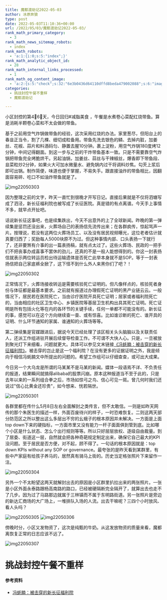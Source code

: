 ```yaml
---
title: 魔都渡劫记2022-05-03
author: 冰原奔狼
type: post
date: 2022-05-03T11:10:36+00:00
url: /2022/05/03/魔都渡劫记2022-05-03/
rank_math_primary_category:
  - 3
rank_math_news_sitemap_robots:
  - index
rank_math_robots:
  - 'a:1:{i:0;s:5:"index";}'
rank_math_analytic_object_id:
  - 28
rank_math_internal_links_processed:
  - 1
rank_math_og_content_image:
  - 'a:2:{s:5:"check";s:32:"6e3b0436d64110dffd8beda479002088";s:6:"images";a:0:{}}'
categories:
  - 挑战封控午餐不重样
  - 魔都渡劫记

---
```

小区封控的第4⃣️6⃣️天，今日回归#减脂美食 ，午餐是水煮卷心菜配红烧带鱼。算是消耗半颗卷心菜和不太会做的带鱼。

基于之前用空气炸锅做带鱼的经验，这次采用红烧的办法。家里葱尽，但阳台上的春韭正当令，割了几棵、细切成粒备用。带鱼先洗去银色的鳞、去掉内脏，加姜丝、花椒、蒜片和料酒码匀、静置去腥10分钟。裹上淀粉，用空气炸锅180度烤12分钟，中间记得翻面。到这一步与之前的干炸带鱼基本一致。只是不需要靠空气炸锅把带鱼完全烤脆烘干。另起油锅，加姜丝、蒜丝与干辣椒丝，爆香即下带鱼段、韭菜粒炒2分钟，如果火大可加水微量水、避免锅内过干将调料炒焦。勾芡上浆后即可出锅。制作简便，味道也便于掌握，不易失手。跟直接油炸的带鱼相比，因翻面容易碎、吃口不如油炸带鱼就是了。

<img decoding="async" src="https://i0.wp.com/s2.loli.net/2022/05/03/uoMQJ1RWehkcdT5.jpg?w=640&#038;ssl=1" alt="img22050303" data-recalc-dims="1" />

因为整理之前的文字，昨天一直忙到很晚才开写日记。直接后果就是不仅将泗塘写成了泗泾，新长征福利院也被写成了长征医院。真是错的有点离谱。今天手上事情不多，就早点开扯吧。

话说新长征这事吧，也是续集跌出，今天不出意外的上了全球新闻。昨晚的第一弹续集是惩罚还没出来，火葬场自己的表扬信先流传出来；在各群疯传，惊起骂声一片。按理说，若没有这两位火葬场员工、以及没有居民视频曝光，这位老者估计就真要归西了；奖励每人5000块原不为过。但这种事情内部、口头表扬一下就行了，还非要煞有介事的出一篇表扬稿，就有点太过了。这些火葬场、民政的一把手们不把丧事办成喜事不罢休的劲儿，还真的不是一般人能想得到的。你这一封表扬信就表示两位转运员检出待运输遗体是否死亡此举本身就不是SOP。等于一封表扬信把自己家底裤全掀了，这下怪不到什么外人来黑你们了吧？！

<img decoding="async" src="https://i0.wp.com/s2.loli.net/2022/05/03/7izHLtwlvneYk5f.jpg?w=640&#038;ssl=1" alt="img22050302" data-recalc-dims="1" />

正常情况下，火葬场接收转运是需要核验死亡证明的。但凡像样点的，核验死者身份与体征都是最基本要求。之前就有报道过办理假死亡证明的黑产业链云云。一般情况下，居民若在医院死亡，当由诊疗医院开具死亡证明；居家或者福利院死亡的，当由相应的社区卫生中心、乡镇医院等基层卫生机构出具其死亡证明。死亡证明是所有包括火化等在内的各环节的关键手续，任何一单都不可能没有的。新长征的事，感觉可以在这个方向继续查一查、或有惊喜。比如谁诊断的死亡、谁开具的证明、什么环节通知的家属、谁通知的火葬场等等。

第二弹续集是官媒跟进后，据说今天已经处理了该区相关头头脑脑以及关联责任人，还派工作组进驻开展后续督导检查工作。不可谓不大快人心。只是，一旦被放到聚光灯下来细看，问题就更大。具体可以参见文末链接[《冯蚝腩：被击穿的新长征福利院》][1]。被击穿的岂止是这一个福利院？在没有更多的证据证明之外，我是倾向于相信冯蚝腩文中所提出的问题的。希望工作组可以仔细查查，或可出大成果。

今日另一个大乌龙是所谓的马某某不是马某的新闻。媒体一段语焉不详、不负责任的报道，结果瞬间就搞得alibaba的股票闪崩。原本这种报道当不至于此的，只是去年以来的一系列组合拳之后，市场如惊弓之鸟、信心可见一斑。曾几何时我们还说过"信心比黄金还珍贵"，如今想来、恍若隔世。

<img decoding="async" src="https://i0.wp.com/s2.loli.net/2022/05/03/vHdYLR2fhayDkUA.jpg?w=640&#038;ssl=1" alt="img22050301" data-recalc-dims="1" />

各群里都在传什么5月8日左右全面解封之类传言，但不太敢信。一则是如昨天网传的那个朱医生的描述一样，外面百废待兴的样子，一时恐难恢复。二则这两天部分防范区之所以整出这么多层出不穷的幺蛾子的根本原因并未解决。一方面是上面top down下来的硬指标，一方面市里又没有能力一杆子面面俱到管到底。比如哪个小区是什么状态、怎么个出行规则等等。所以只好层层放权、逐级自由裁量。到了居委、街道这一层，自然就会把各种奇葩规定制定出来，确保它自己最大的KPI没问题。至于居民是否方便，对不起，顾不得了。一句话的根本原因就是：top down KPIs without any SOP or governance。最夸张的是昨天看到某群里，有些中产家庭有给孩子养马的，居然真有骑马上街的。历史当定格张照片下来留作一注。

<img decoding="async" src="https://i0.wp.com/s2.loli.net/2022/05/03/jeI8VtNm7qFipE9.jpg?w=640&#038;ssl=1" alt="img22050304" data-recalc-dims="1" />

另外一个不太盼望这两天就解封出去的原因是小区群里扒拉出来的两张照片。一张是小区外面永泰路跟杨高南路的路口，已经被硬隔断完全隔开了，就算出去也走不了几步。因为过了马路那边就属于三林镇而不属于东明路街道。另一张照片是旁边的新达汇商场的大广场上，一堆排队入场的人流。出去干嘛呢？三四个小时放风、看人头吗？

<img decoding="async" src="https://i0.wp.com/s2.loli.net/2022/05/03/iMHvabnoGAZshgd.jpg?w=640&#038;ssl=1" alt="img22050305" data-recalc-dims="1" />
<img decoding="async" src="https://i0.wp.com/s2.loli.net/2022/05/03/VtqgzFZyArY6oP1.jpg?w=640&#038;ssl=1" alt="img22050306" data-recalc-dims="1" />

傍晚时分，小区又发物资了，这次是纯甄的牛奶。从这发放物资的质量来看，魔都离恢复正常的日志应该不远了。

<img decoding="async" src="https://i0.wp.com/s2.loli.net/2022/05/03/mR4k1wSAcPDfbZE.jpg?w=640&#038;ssl=1" alt="img22050307" data-recalc-dims="1" />

# 挑战封控午餐不重样

#### 参考资料

  * [冯蚝腩：被击穿的新长征福利院][1]

 [1]: https://mp.weixin.qq.com/s/FX3L-V5pmNVrlwdwZbcdvw
